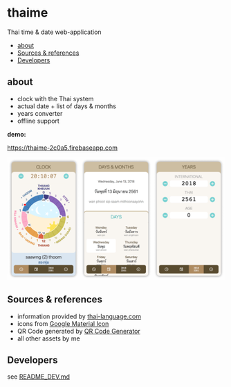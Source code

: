 # thaime

Thai time & date web-application

<!-- START doctoc generated TOC please keep comment here to allow auto update -->
<!-- DON'T EDIT THIS SECTION, INSTEAD RE-RUN doctoc TO UPDATE -->


- [about](#about)
- [Sources & references](#sources--references)
- [Developers](#developers)

<!-- END doctoc generated TOC please keep comment here to allow auto update -->

## about

- clock with the Thai system
- actual date + list of days & months
- years converter
- offline support

__demo:__

https://thaime-2c0a5.firebaseapp.com

![Thaime screenshots](/source/thaime-screenshot.png)

## Sources & references

- information provided by [thai-language.com](http://thai-language.com)
- icons from [Google Material Icon](https://material.io/icons)
- QR Code generated by [QR Code Generator](http://goqr.me/#t=url)
- all other assets by me

## Developers

see [README_DEV.md](/README_DEV.md)
